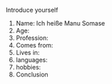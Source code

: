 Introduce yourself
1.  Name: Ich heiße Manu Somase
2. Age:
3. Profession:
4. Comes from:
5. Lives in:
6. languages:
7. hobbies:
8. Conclusion
